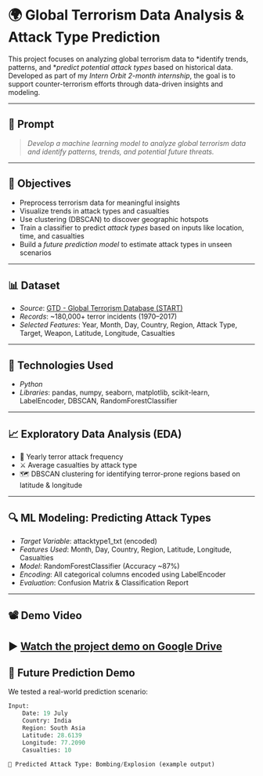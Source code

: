 # 🌍 Global Terrorism Data Analysis & Attack Type Prediction

This project focuses on analyzing global terrorism data to *identify trends, patterns, and **predict potential attack types* based on historical data. Developed as part of my *Intern Orbit 2-month internship*, the goal is to support counter-terrorism efforts through data-driven insights and modeling.

---

## 📌 Prompt

> *Develop a machine learning model to analyze global terrorism data and identify patterns, trends, and potential future threats.*

---

## 🎯 Objectives

- Preprocess terrorism data for meaningful insights
- Visualize trends in attack types and casualties
- Use clustering (DBSCAN) to discover geographic hotspots
- Train a classifier to predict *attack types* based on inputs like location, time, and casualties
- Build a *future prediction model* to estimate attack types in unseen scenarios

---

## 📊 Dataset

- *Source*: [GTD - Global Terrorism Database (START)](https://www.start.umd.edu/gtd/)
- *Records*: ~180,000+ terror incidents (1970–2017)
- *Selected Features*: Year, Month, Day, Country, Region, Attack Type, Target, Weapon, Latitude, Longitude, Casualties

---

## 🧠 Technologies Used

- *Python*  
- *Libraries*: pandas, numpy, seaborn, matplotlib, scikit-learn, LabelEncoder, DBSCAN, RandomForestClassifier

---

## 📈 Exploratory Data Analysis (EDA)

- 📆 Yearly terror attack frequency
- ⚔️ Average casualties by attack type
- 🗺️ DBSCAN clustering for identifying terror-prone regions based on latitude & longitude

---

## 🔍 ML Modeling: Predicting Attack Types

- *Target Variable*: attacktype1_txt (encoded)
- *Features Used*: Month, Day, Country, Region, Latitude, Longitude, Casualties
- *Model*: RandomForestClassifier (Accuracy ~87%)
- *Encoding*: All categorical columns encoded using LabelEncoder
- *Evaluation*: Confusion Matrix & Classification Report

---


## 📽️ Demo Video

▶️ [Watch the project demo on Google Drive](https://drive.google.com/file/d/VIDEO_ID/view)
---

## 🚀 Future Prediction Demo

We tested a real-world prediction scenario:

```python
Input:
    Date: 19 July
    Country: India
    Region: South Asia
    Latitude: 28.6139
    Longitude: 77.2090
    Casualties: 10

🔮 Predicted Attack Type: Bombing/Explosion (example output)
